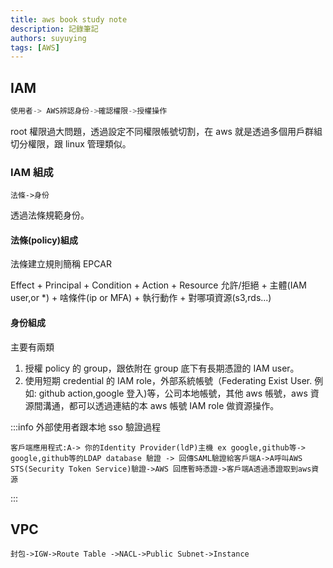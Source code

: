 ```yaml
---
title: aws book study note
description: 記錄筆記
authors: suyuying
tags: [AWS]
---
```


## IAM

```jsx title="基本權限流程"
使用者-> AWS辨認身份->確認權限->授權操作
```

root 權限過大問題，透過設定不同權限帳號切割，在 aws 就是透過多個用戶群組切分權限，跟 linux 管理類似。

### IAM 組成

```
法條->身份
```

透過法條規範身份。

#### 法條(policy)組成

法條建立規則簡稱 EPCAR

Effect + Principal + Condition + Action + Resource
允許/拒絕 + 主體(IAM user,or \*) + 啥條件(ip or MFA) + 執行動作 + 對哪項資源(s3,rds...)

#### 身份組成

主要有兩類

1. 授權 policy 的 group，跟依附在 group 底下有長期憑證的 IAM user。
2. 使用短期 credential 的 IAM role，外部系統帳號（Federating Exist User. 例如: github action,google 登入)等，公司本地帳號，其他 aws 帳號，aws 資源間溝通，都可以透過連結的本 aws 帳號 IAM role 做資源操作。

:::info
外部使用者跟本地 sso 驗證過程

```
客戶端應用程式:A-> 你的Identity Provider(ldP)主機 ex google,github等-> google,github等的LDAP database 驗證 -> 回傳SAML驗證給客戶端A->A呼叫AWS STS(Security Token Service)驗證->AWS 回應暫時憑證->客戶端A透過憑證取到aws資源
```

:::

## VPC

```
封包->IGW->Route Table ->NACL->Public Subnet->Instance
```
